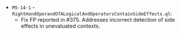 - `M5-14-1` - `RightHandOperandOfALogicalAndOperatorsContainSideEffects.ql`:
    - Fix FP reported in #375. Addresses incorrect detection of side effects in unevaluated contexts.